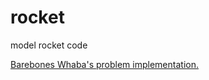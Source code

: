 # rocket
model rocket code

[Barebones Whaba's problem implementation.](https://en.wikipedia.org/wiki/Wahba%27s_problem) 
